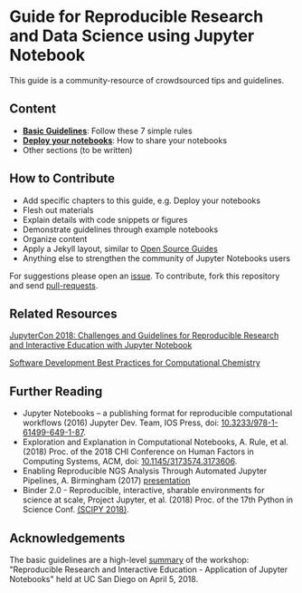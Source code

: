# Guide for Reproducible Research and Data Science using Jupyter Notebook

This guide is a community-resource of crowdsourced tips and guidelines. 

## Content

* [__Basic Guidelines__](https://github.com/sbl-sdsc/jupyter-guide/blob/master/basic_guide.md): Follow these 7 simple rules
* [__Deploy your notebooks__](https://github.com/sbl-sdsc/jupyter-guide/blob/master/deployment.md): How to share your notebooks 
* Other sections (to be written)

## How to Contribute

* Add specific chapters to this guide, e.g. Deploy your notebooks
* Flesh out materials 
* Explain details with code snippets or figures
* Demonstrate guidelines through example notebooks
* Organize content 
* Apply a Jekyll layout, similar to [Open Source Guides](https://github.com/github/opensource.guide)
* Anything else to strengthen the community of Jupyter Notebooks users 

For suggestions please open an [issue](https://github.com/sbl-sdsc/jupyter-guide/issues). To contribute, fork this repository and send [pull-requests](https://github.com/sbl-sdsc/jupyter-guide/pull/new/master).

## Related Resources
[JupyterCon 2018: Challenges and Guidelines for Reproducible Research
and Interactive Education with Jupyter Notebook](https://www.slideshare.net/pwrose/challenges-and-guidelines-for-reproducible-research-and-interactive-education-with-jupyter-note)

[Software Development Best Practices for Computational Chemistry](https://github.com/choderalab/software-development)

## Further Reading
* Jupyter Notebooks – a publishing format for reproducible computational workflows (2016) Jupyter Dev. Team, IOS Press, doi: [10.3233/978-1-61499-649-1-87](https://dx.doi.org/10.3233/978-1-61499-649-1-87).
* Exploration and Explanation in Computational Notebooks, A. Rule, et al. (2018) Proc. of the 2018 CHI Conference on Human Factors in Computing Systems, ACM, doi: [10.1145/3173574.3173606](https://doi.org/10.1145/3173574.3173606).
* Enabling Reproducible	NGS Analysis Through Automated Jupyter Pipelines, A. Birmingham (2017) [presentation](http://compbio.ucsd.edu/wp-content/uploads/2016/10/20170206_reproducible_analysis_thru_jupyter_notebooks.pdf)
* Binder 2.0 - Reproducible, interactive, sharable environments for science at scale, Project Jupyter, et al. (2018) Proc. of the 17th Python in Science Conf. [(SCIPY 2018)](http://conference.scipy.org/proceedings/scipy2018/pdfs/project_jupyter.pdf).

## Acknowledgements
The basic guidelines are a high-level [summary](https://www.slideshare.net/pwrose/challenges-and-guidelines-for-reproducible-research-and-interactive-education-with-jupyter-note) of the workshop: "Reproducible Research and Interactive Education - Application of Jupyter Notebooks" held at UC San Diego on April 5, 2018.
